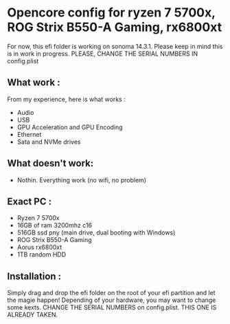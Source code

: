 # Opencore config for ryzen 7 5700x, ROG Strix B550-A Gaming, rx6800xt
For now, this efi folder is working on sonoma 14.3.1. Please keep in mind this is in work in progress.
PLEASE, CHANGE THE SERIAL NUMBERS IN config.plist

## What work : 
From my experience, here is what works : 
- Audio
- USB
- GPU Acceleration and GPU Encoding
- Ethernet
- Sata and NVMe drives

## What doesn't work:
- Nothin. Everything work (no wifi, no problem)

## Exact PC : 
- Ryzen 7 5700x
- 16GB of ram 3200mhz c16
- 516GB ssd pny (main drive, dual booting with Windows)
- ROG Strix B550-A Gaming
- Aorus rx6800xt
- 1TB random HDD

## Installation :
Simply drag and drop the efi folder on the root of your efi partition and let the magie happen! Depending of your hardware, you may want to change some kexts. CHANGE THE SERIAL NUMBERS on config.plist. THIS ONE IS ALREADY TAKEN.
